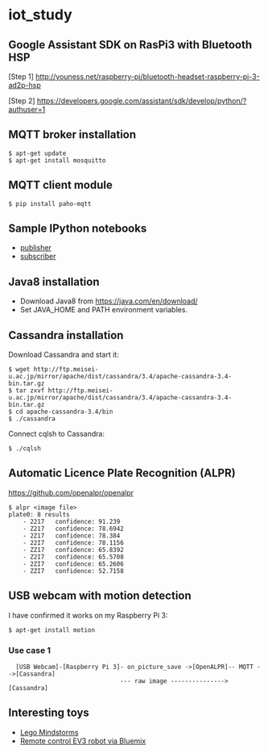 # iot_study

## Google Assistant SDK on RasPi3 with Bluetooth HSP

[Step 1] http://youness.net/raspberry-pi/bluetooth-headset-raspberry-pi-3-ad2p-hsp

[Step 2] https://developers.google.com/assistant/sdk/develop/python/?authuser=1

## MQTT broker installation
```
$ apt-get update
$ apt-get install mosquitto
```
## MQTT client module
```
$ pip install paho-mqtt
```
## Sample IPython notebooks

- [publisher](./ipynb/publisher.ipynb)
- [subscriber](./ipynb/subscriber.ipynb)

## Java8 installation

- Download Java8 from https://java.com/en/download/
- Set JAVA_HOME and PATH environment variables.

## Cassandra installation

Download Cassandra and start it: 
```
$ wget http://ftp.meisei-u.ac.jp/mirror/apache/dist/cassandra/3.4/apache-cassandra-3.4-bin.tar.gz 
$ tar zxvf http://ftp.meisei-u.ac.jp/mirror/apache/dist/cassandra/3.4/apache-cassandra-3.4-bin.tar.gz
$ cd apache-cassandra-3.4/bin
$ ./cassandra

```

Connect cqlsh to Cassandra:
```
$ ./cqlsh
```

## Automatic Licence Plate Recognition (ALPR)

https://github.com/openalpr/openalpr

```
$ alpr <image file>
plate0: 8 results
    - 2217	 confidence: 91.239
    - Z217	 confidence: 78.6942
    - 2Z17	 confidence: 78.384
    - 22I7	 confidence: 78.1156
    - ZZ17	 confidence: 65.8392
    - Z2I7	 confidence: 65.5708
    - 2ZI7	 confidence: 65.2606
    - ZZI7	 confidence: 52.7158
```

## USB webcam with motion detection

I have confirmed it works on my Raspberry Pi 3:
```
$ apt-get install motion
```

### Use case 1

```
  [USB Webcam]-[Raspberry Pi 3]- on_picture_save ->[OpenALPR]-- MQTT -->[Cassandra] 
                               --- raw image ---------------> [Cassandra]
```

## Interesting toys

- [Lego Mindstorms](http://www.lego.com/mindstorms/)
- [Remote control EV3 robot via Bluemix](https://developer.ibm.com/bluemix/2015/01/19/remote-control-ev3-robot-via-ibm-bluemix-iot/)
